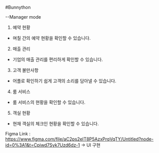 #Bunnython

--Manager mode
  
 1. 예약 현황
  - 며칠 간의 예약 현황을 확인할 수 있습니다.
 2. 매출 관리
  - 기업의 매출 관리를 편리하게 확인할 수 있습니다.
 3. 고객 불만사항
  - 어플로 확인하기 쉽게 고객의 소리를 담아낼 수 있습니다.
 4. 룸 서비스
  - 룸 서비스의 현황을 확인할 수 있습니다.
 5. 객실 현황
  - 현재 객실의 체크인 현황을 확인할 수 있습니다.

Figma Link : https://www.figma.com/file/aC2ps2eIT8P5AzxPrqVqTY/Untitled?node-id=0%3A1&t=Cpiwd7Syk7Uzd6dz-1
-> UI 구현
